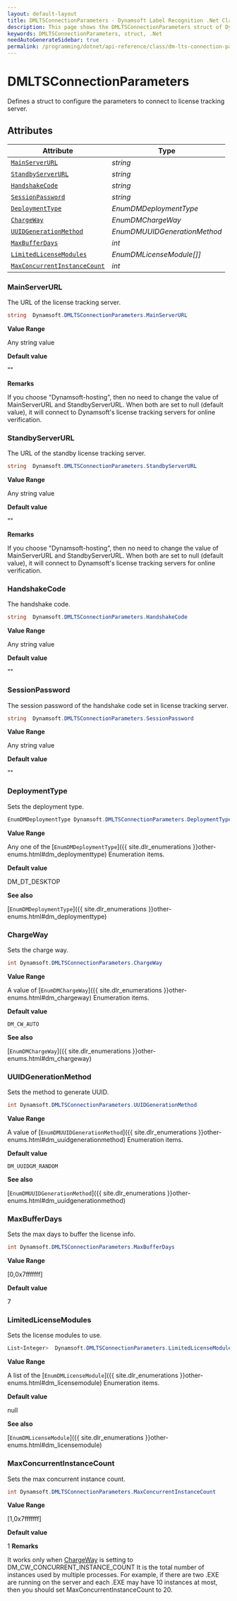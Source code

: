 ```yaml
---
layout: default-layout
title: DMLTSConnectionParameters - Dynamsoft Label Recognition .Net Class
description: This page shows the DMLTSConnectionParameters struct of Dynamsoft Label Recognition for .Net Language.
keywords: DMLTSConnectionParameters, struct, .Net
needAutoGenerateSidebar: true
permalink: /programming/dotnet/api-reference/class/dm-lts-connection-parameters-v1.2.html
---
```



# DMLTSConnectionParameters
Defines a struct to configure the parameters to connect to license tracking server.  


## Attributes
    
| Attribute | Type |
|---------- | ---- |
| [`MainServerURL`](#mainserverurl) | *string* |
| [`StandbyServerURL`](#standbyserverurl) | *string* |
| [`HandshakeCode`](#handshakecode) | *string* |
| [`SessionPassword`](#sessionpassword) | *string* |
| [`DeploymentType`](#deploymenttype) | *EnumDMDeploymentType* |
| [`ChargeWay`](#chargeway) | *EnumDMChargeWay* |
| [`UUIDGenerationMethod`](#uuidgenerationmethod) | *EnumDMUUIDGenerationMethod* |
| [`MaxBufferDays`](#maxbufferdays) | *int* |
| [`LimitedLicenseModules`](#limitedlicensemodules) | *EnumDMLicenseModule\[\]]* |
| [`MaxConcurrentInstanceCount`](#maxconcurrentinstancecount) | *int* |


### MainServerURL
The URL of the license tracking server.
```csharp
string  Dynamsoft.DMLTSConnectionParameters.MainServerURL
```

**Value Range**

Any string value   

**Default value**

""

**Remarks**

If you choose "Dynamsoft-hosting", then no need to change the value of MainServerURL and StandbyServerURL. When both are set to null (default value), it will connect to Dynamsoft's license tracking servers for online verification.   


### StandbyServerURL
The URL of the standby license tracking server.
```csharp
string  Dynamsoft.DMLTSConnectionParameters.StandbyServerURL
```

**Value Range**

Any string value   

**Default value**

""

**Remarks**

If you choose "Dynamsoft-hosting", then no need to change the value of MainServerURL and StandbyServerURL. When both are set to null (default value), it will connect to Dynamsoft's license tracking servers for online verification.   


### HandshakeCode
The handshake code.
```csharp
string  Dynamsoft.DMLTSConnectionParameters.HandshakeCode
```

**Value Range**

Any string value   

**Default value**

""

### SessionPassword
The session password of the handshake code set in license tracking server.
```csharp
string  Dynamsoft.DMLTSConnectionParameters.SessionPassword
```

**Value Range**

Any string value   

**Default value**

""

### DeploymentType

Sets the deployment type.

```csharp
EnumDMDeploymentType Dynamsoft.DMLTSConnectionParameters.DeploymentType
```

**Value Range**

Any one of the [`EnumDMDeploymentType`]({{ site.dlr_enumerations }}other-enums.html#dm_deploymenttype) Enumeration items.   

**Default value**

DM_DT_DESKTOP   

**See also**

[`EnumDMDeploymentType`]({{ site.dlr_enumerations }}other-enums.html#dm_deploymenttype)    

### ChargeWay
Sets the charge way.
```csharp
int Dynamsoft.DMLTSConnectionParameters.ChargeWay
```

**Value Range**

A value of [`EnumDMChargeWay`]({{ site.dlr_enumerations }}other-enums.html#dm_chargeway) Enumeration items.

**Default value**

`DM_CW_AUTO`

**See also**

[`EnumDMChargeWay`]({{ site.dlr_enumerations }}other-enums.html#dm_chargeway)
      

### UUIDGenerationMethod
Sets the method to generate UUID.
```csharp
int Dynamsoft.DMLTSConnectionParameters.UUIDGenerationMethod
```

**Value Range**

A value of [`EnumDMUUIDGenerationMethod`]({{ site.dlr_enumerations }}other-enums.html#dm_uuidgenerationmethod) Enumeration items.

**Default value**

`DM_UUIDGM_RANDOM`

**See also**

[`EnumDMUUIDGenerationMethod`]({{ site.dlr_enumerations }}other-enums.html#dm_uuidgenerationmethod)
      

### MaxBufferDays
Sets the max days to buffer the license info.
```csharp
int Dynamsoft.DMLTSConnectionParameters.MaxBufferDays
```

**Value Range**

[0,0x7fffffff]   

**Default value**

7

### LimitedLicenseModules
Sets the license modules to use.
```csharp
List<Integer>  Dynamsoft.DMLTSConnectionParameters.LimitedLicenseModules
```

**Value Range**

A list of the [`EnumDMLicenseModule`]({{ site.dlr_enumerations }}other-enums.html#dm_licensemodule) Enumeration items.   

**Default value**

null

**See also**

[`EnumDMLicenseModule`]({{ site.dlr_enumerations }}other-enums.html#dm_licensemodule)    
      

### MaxConcurrentInstanceCount
Sets the max concurrent instance count.
```csharp
int Dynamsoft.DMLTSConnectionParameters.MaxConcurrentInstanceCount
```

**Value Range**

[1,0x7fffffff]   

**Default value**

1
**Remarks**

It works only when [ChargeWay](#chargeway) is setting to DM_CW_CONCURRENT_INSTANCE_COUNT
    It is the total number of instances used by multiple processes. For example, if there are two .EXE are running on the server and each .EXE may have 10 instances at most, then you should set MaxConcurrentInstanceCount to 20.